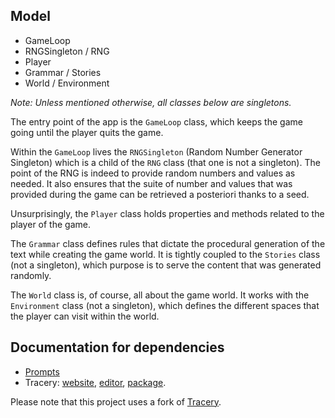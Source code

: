 ## Model

* GameLoop
* RNGSingleton / RNG
* Player
* Grammar / Stories
* World / Environment

*Note: Unless mentioned otherwise, all classes below are singletons.*

The entry point of the app is the `GameLoop` class, which keeps the game going until the player quits the game.

Within the `GameLoop` lives the `RNGSingleton` (Random Number Generator Singleton) which is a child of the `RNG` class (that one is not a singleton). The point of the RNG is indeed to provide random numbers and values as needed. It also ensures that the suite of number and values that was provided during the game can be retrieved a posteriori thanks to a seed.

Unsurprisingly, the `Player` class holds properties and methods related to the player of the game.

The `Grammar` class defines rules that dictate the procedural generation of the text while creating the game world. It is tightly coupled to the `Stories` class (not a singleton), which purpose is to serve the content that was generated randomly.

The `World` class is, of course, all about the game world. It works with the `Environment` class (not a singleton), which defines the different spaces that the player can visit within the world.

## Documentation for dependencies
- [Prompts](https://www.npmjs.com/package/prompts)
- Tracery: [website](http://tracery.io/), [editor](http://tracery.io/editor/), [package](https://www.npmjs.com/package/tracery-grammar).

Please note that this project uses a fork of [Tracery](https://github.com/galaxykate/tracery/tree/tracery2).